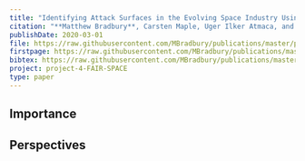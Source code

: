 ```yaml
---
title: "Identifying Attack Surfaces in the Evolving Space Industry Using Reference Architectures"
citation: "**Matthew Bradbury**, Carsten Maple, Uger Ilker Atmaca, and Sara Cannizzaro. Identifying Attack Surfaces in the Evolving Space Industry Using Reference Architectures. In *IEEE Aerospace Conference*. Big Sky, Montana, USA, 7–14 March 2020. IEEE. [doi:10.1109/AERO47225.2020.9172785](https://doi.org/10.1109/AERO47225.2020.9172785)."
publishDate: 2020-03-01
file: https://raw.githubusercontent.com/MBradbury/publications/master/papers/AeroConf2020-SRA.pdf
firstpage: https://raw.githubusercontent.com/MBradbury/publications/master/firstpages/AeroConf2020-SRA.svg
bibtex: https://raw.githubusercontent.com/MBradbury/publications/master/bibtex/Bradbury_2020_IdentifyingAttackSurfaces.bib
project: project-4-FAIR-SPACE
type: paper
---
```


<!-- readmore -->

## Importance

## Perspectives


